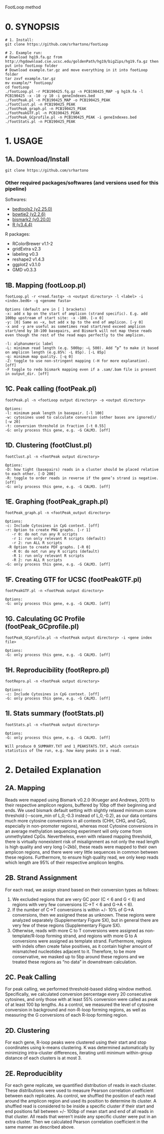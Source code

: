FootLoop method

# 0. SYNOPSIS

```
# 1. Install:
git clone https://github.com/srhartono/footLoop

# 2. Example run:
# Download hg19.fa.gz from http://hgdownload.cse.ucsc.edu/goldenPath/hg19/bigZips/hg19.fa.gz then put into footLoop folder
# Download example.tar.gz and move everything in it into footLoop folder
tar zxvf example.tar.gz
mv example/* footLoop/
cd footLoop
./footLoop.pl -r PCB190425.fq.gz -n PCB190425_MAP -g hg19.fa -l PCB190425 -x -10 -y 10 -i geneIndexes.bed
./footPeak.pl -n PCB190425_MAP -o PCB190425_PEAK
./footClust.pl -n PCB190425_PEAK
./footPeak_graph.pl -n PCB190425_PEAK
./footPeakGTF.pl -n PCB190425_PEAK
./footPeak_GCprofile.pl -n PCB190425_PEAK -i geneIndexes.bed
./footStats.pl -n PCB190425_PEAK
```

# 1. USAGE

## 1A. Download/Install

`git clone https://github.com/srhartono`

### Other required packages/softwares (and versions used for this pipeline)

Softwares:

- [bedtools2 (v2.25.0)](https://github.com/arq5x/bedtools2/releases/download/v2.25.0/bedtools-2.25.0.tar.gz)
- [bowtie2 (v2.2.6)](https://sourceforge.net/projects/bowtie-bio/files/bowtie2/2.2.6/bowtie2-2.2.6-source.zip/download)
- [bismark2 (v0.20.0)](https://www.bioinformatics.babraham.ac.uk/projects/bismark/bismark_v0.20.0.tar.gz)
- [R (v3.4.4)](https://cloud.r-project.org/src/base/R-3/R-3.4.4.tar.gz)

R packages:

- RColorBrewer v1.1-2 
- gridExtra v2.3
- labeling v0.3
- reshape2 v1.4.3    
- ggplot2 v3.1.0
- GMD v0.3.3         

## 1B. Mapping (footLoop.pl)

```
footLoop.pl -r <read.fastq> -n <output directory> -l <label> -i <index.bed6> -g <genome fasta>

Options (default are in [ ] brackets)
-x: add x bp on the start of amplicon (strand specific). E.g. add 100bp upstream of start site: -x -100. [-x 0]
-y: [0] Same as –x, but add x bp to the end of amplicon. [-y 0]
-x and -y are useful as sometimes read start/end exceed amplicon start/end by 10-100 basepairs, and Bismark will not map these reads even though the rest of the read maps perfectly to the amplicon.

-l: alphanumeric label
-L: minimum read length (e.g. 500bp: –L 500). Add “p” to make it based on amplicon length (e.g.85%: -L 85p). [-L 85p]
-q: minimum map quality. [-q 0]
-Z: toggle to use non-stringent mapping (-H for more explanation). [off]
-F toggle to redo bismark mapping even if a .sam/.bam file is present in output_dir. [off]
```

## 1C. Peak calling (footPeak.pl)


```
footPeak.pl -n <footLoop output directory> -o <output directory>

Options:
-l: minimum peak length in basepair. [-l 100]
-w: cytosines used to calculate conversion (other bases are ignored)/ [-w 20]
-t: conversion threshold in fraction [-t 0.55]
-G: only process this gene, e.g. -G CALM3. [off]
```

## 1D. Clustering (footClust.pl)


```
footClust.pl -n <footPeak output directory>

Options:
-D: how tight (basepairs) reads in a cluster should be placed relative to each other. [-D 200]
-R: toggle to order reads in reverse if the gene’s strand is negative. [off]
-G: only process this gene, e.g. -G CALM3. [off]
```

## 1E. Graphing (footPeak_graph.pl)


```
footPeak_graph.pl -n <footPeak_output directory>

Options:
-c: Include Cytosines in CpG context. [off]
-r: Option to create PNG graphs. [-r 1]
   -r 0: do not run any R scripts
   -r 1: run only relevant R scripts (default)
   -r 2: run ALL R scripts
 -R Option to create PDF graphs. [-R 0]
   -R 0: do not run any R scripts (default)
   -R 1: run only relevant R scripts
   -R 2: run ALL R scripts
-G: only process this gene, e.g. -G CALM3. [off]
```

## 1F. Creating GTF for UCSC (footPeakGTF.pl)

```
footPeakGTF.pl -n <footPeak output directory>

Options:
-G: only process this gene, e.g. -G CALM3. [off]
```

## 1G. Calculating GC Profile (footPeak_GCprofile.pl)


```
footPeak_GCprofile.pl -n <footPeak output directory> -i <gene index file>

Options:
-G: only process this gene, e.g. -G CALM3. [off]
```


## 1H. Reproducibility (footRepro.pl)


```
footRepro.pl -n <footPeak output directory>

Options:
-c: Include Cytosines in CpG context. [off]
-G: only process this gene, e.g. -G CALM3. [off]
```

## 1I. Stats summary (footStats.pl)


```
footStats.pl -n <footPeak output directory>

Options:
-G: only process this gene, e.g. -G CALM3. [off]

Will produce 0_SUMMARY.TXT and 1_PEAKSTATS.TXT, which contain statistics of the run, e.g. how many peaks in a read.
```




# 2. Detailed Explanation

## 2A. Mapping

Reads were mapped using Bismark v0.2.0 (Krueger and Andrews, 2011) to their respective amplicon regions, buffered by 10bp off their beginning and ends. We used bismark default setting with slightly relaxed minimum score threshold (--score_min of L,0,-0.3 instead of L,0,-0.2), as our data contains much more cytosine conversions in all contexts (CHH, CHG, and CpG, especially in non-promoter regions), whereas most Cytosine conversions in an average methylation sequencing experiment will only come from unmethylated CpGs. Nevertheless, even with relaxed mapping threshold, there is virtually nonexistent risk of misalignment as not only the read length is high quality and very long (~2kb), these reads were mapped to their own amplicon regions, and there were very little sequences in common between these regions. Furthermore, to ensure high quality read, we only keep reads which length are 95% of their respective amplicon lengths.

## 2B. Strand Assignment

For each read, we assign strand based on their conversion types as follows:
1.	We excluded regions that are very GC poor (C < 6 and G < 6) and regions with very few conversions (C->T < 6 and G->A < 6).
2.	If the number of C->T conversions is within +/- 10% of G->A conversions, then we assigned these as unknown. These regions were analyzed separately (Supplementary Figure SX), but in general there are very few of these regions (Supplementary Figure SX).
3.	Otherwise, reads with more C to T conversions were assigned as non-template/R-loop forming strand, and regions with more G to A conversions were assigned as template strand.
Furthermore, regions with indels often create false positives, as it contain higher amount of mismatched nucleotides adjacent to it. Therefore, to be more conservative, we masked up to 5bp around these regions and we treated these regions as “no data” in downstream calculation.

## 2C. Peak Calling

For peak calling, we performed threshold-based sliding window method. Specifically, we calculated conversion percentage every 20 consecutive cytosines, and only those with at least 55% conversion were called as peak of at least 100 bp lengths. As a control, we measured the level of cytosine conversion in background and non-R-loop forming regions, as well as measuring the G conversions of each R-loop forming region.

## 2D. Clustering

For each gene, R-loop peaks were clustered using their start and stop coordinates using k-means clustering. K was determined automatically by minimizing intra-cluster differences, iterating until minimum within-group distance of each clusters is at most 3.


## 2E. Reproduciblity

For each gene replicate, we quantified distribution of reads in each cluster. These distributions were used to measure Pearson correlation coefficient between each replicates. As control, we shuffled the position of each read around the amplicon region and used its position to determine its cluster. A shuffled read is considered to be inside a specific cluster if their start and end positions fall between +/- 100bp of mean start and end of all reads in that cluster. All reads that weren’t inside any specific cluster were put in an extra cluster. Then we calculated Pearson correlation coefficient in the same manner as described above.
